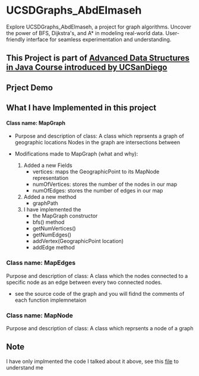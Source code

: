 # UCSDGraphs_AbdElmaseh
Explore UCSDGraphs_AbdElmaseh, a project for graph algorithms. Uncover the power of BFS, Dijkstra's, and A* in modeling real-world data. User-friendly interface for seamless experimentation and understanding.

## This Project is part of [Advanced Data Structures in Java Course introduced by UCSanDiego](https://www.coursera.org/learn/advanced-data-structures)

## Prject Demo

## What I have Implemented in this project

#### Class name: MapGraph
* Purpose and description of class:
A class which reprsents a graph of geographic locations Nodes in the graph are intersections between 

* Modifications made to MapGraph (what and why): 
    1. Added a new Fields
        * vertices: maps the GeographicPoint to its MapNode representation
        * numOfVertices: stores the number of the nodes in our map
        * numOfEdges: stores the number of edges in our map
    2. Added a new method
        * graphPath
    3. I have implemented the
        * the MapGraph constructor
        * bfs() method
        * getNumVertices()
        * getNumEdges()
        * addVertex(GeographicPoint location)
        * addEdge method

### Class name: MapEdges
Purpose and description of class: A class which the nodes connected to a specific node as an edge between every two connected nodes. 

* see the source code of the graph and you will fidnd the comments of each function implemnetaion

### Class name: MapNode
Purpose and description of class: A class which reprsents a node of a graph 

## Note
I have only implmented the code I talked about it above, see this [file](/UCSDGraphs/README) to understand me 
